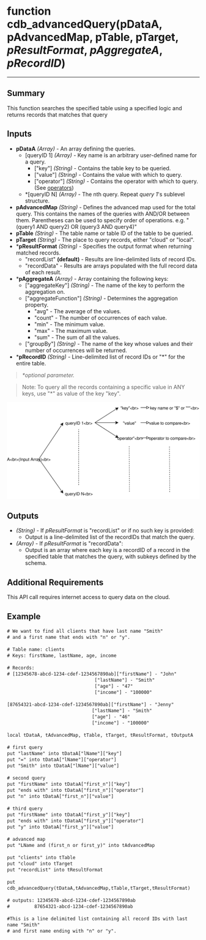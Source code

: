 # function cdb_advancedQuery(pDataA, pAdvancedMap, pTable, pTarget, *pResultFormat*, *pAggregateA*, *pRecordID*)
---
## Summary
This function searches the specified table using a specified logic and returns records that matches that query

## Inputs
* **pDataA** *(Array)* - An array defining the queries.
	* [queryID 1] *(Array)* - Key name is an arbitrary user-defined name for a query. 
		* ["key"] *(String)* - Contains the table key to be queried.
		* ["value"] *(String)* - Contains the value with which to query.
		* ["operator"] *(String)* - Contains the operator with which to query. (See [operators](./QueryOperators.md))
	* \*[queryID N] *(Array)* - The nth query. Repeat *query 1*'s sublevel structure.
* **pAdvancedMap** *(String)* - Defines the advanced map used for the total query. This contains the names of the queries with AND/OR between them. Parentheses can be used to specify order of operations. e.g. "(query1 AND query2) OR (query3 AND query4)"
* **pTable** *(String)* - The table name or table ID of the table to be queried.
* **pTarget** *(String)* - The place to query records, either "cloud" or "local".
* \***pResultFormat** *(String)* - Specifies the output format when returning matched records.
	- "recordList" **(default)** - Results are line-delimited lists of record IDs.
	- "recordData" - Results are arrays populated with the full record data of each result.
* \***pAggregateA** *(Array)* - Array containing the following keys:
	* ["aggregateKey"] *(String)* - The name of the key to perform the aggregation on.
	* ["aggregateFunction"] *(String)* - Determines the aggregation property.
		* "avg" - The average of the values.
		* "count" - The number of occurrences of each value.
		* "min" - The minimum value.
		* "max" - The maximum value.
		* "sum" - The sum of all the values.
	* ["groupBy"] *(String)* - The name of the key whose values and their number of occurrences will be returned.
* \***pRecordID** *(String)* - Line-delimited list of record IDs or "*" for the entire table.

> _*optional parameter._

> Note: To query all the records containing a specific value in ANY keys, use "\*" as value of the key "key".

![AdvancedQuery input diagram](images/AdvancedQueryInput.svg)


## Outputs
* *(String)* - If *pResultFormat* is "recordList" or if no such key is provided:
	* Output is  a line-delimited list of the recordIDs that match the query.
* *(Array)* - If *pResultFormat* is "recordData":
	* Output is an array where each key is a recordID of a record in the specified table that matches the query, with subkeys defined by the schema.

## Additional Requirements
This API call requires internet access to query data on the cloud.
	
## Example
```livecodeserver
# We want to find all clients that have last name "Smith" 
# and a first name that ends with "n" or "y".

# Table name: clients				   		
# Keys: firstName, lastName, age, income

# Records: 
# [12345678-abcd-1234-cdef-1234567890ab]["firstName"] - "John"
							    ["lastName"] - "Smith"
							    ["age"] - "47"
							    ["income"] - "100000"

[87654321-abcd-1234-cdef-1234567890ab]["firstName"] - "Jenny"
							   ["lastName"] - "Smith"
							   ["age"] - "46"
							   ["income"] - "100000"

local tDataA, tAdvancedMap, tTable, tTarget, tResultFormat, tOutputA

# first query
put "lastName" into tDataA["lName"]["key"]
put "=" into tDataA["lName"]["operator"]
put "Smith" into tDataA["lName"]["value"]

# second query
put "firstName" into tDataA["first_n"]["key"]
put "ends with" into tDataA["first_n"]["operator"]
put "n" into tDataA["first_n"]["value"]

# third query
put "firstName" into tDataA["first_y"]["key"]
put "ends with" into tDataA["first_y"]["operator"]
put "y" into tDataA["first_y"]["value"]

# advanced map
put "LName and (first_n or first_y)" into tAdvancedMap

put "clients" into tTable
put "cloud" into tTarget
put "recordList" into tResultFormat

put cdb_advancedQuery(tDataA,tAdvancedMap,tTable,tTarget,tResultFormat)

# outputs: 12345678-abcd-1234-cdef-1234567890ab  
# 	      87654321-abcd-1234-cdef-1234567890ab

#This is a line delimited list containing all record IDs with last name "Smith"
# and first name ending with "n" or "y".
```